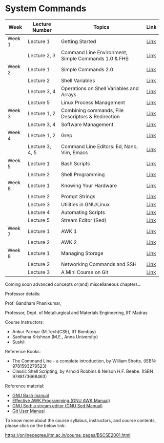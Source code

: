 # System Commands

| Week  | Lecture Number | Topics                                                    | Link                                    |
|-------|----------------|-----------------------------------------------------------|-----------------------------------------|
| Week 1| Lecture 1      | Getting Started                                           | [Link](/Week-1/Lecture1.md)             |
|       | Lecture 2, 3   | Command Line Environment, Simple Commands 1.0 & FHS      | [Link](/Week-1/Lecture2-3.md)           |
| Week 2| Lecture 1      | Simple Commands 2.0                                       | [Link](/Week-2/Lecture1.md)             |
|       | Lecture 2      | Shell Variables                                           | [Link](/Week-2/Lecture2.md)             |
|       | Lecture 3, 4   | Operations on Shell Variables and Arrays                  | [Link](/Week-2/Lecture3-4.md)           |
|       | Lecture 5      | Linux Process Management                                  | [Link](/Week-2/Lecture5.md)             |
| Week 3| Lecture 1, 2   | Combining commands, File Descriptors & Redirection        | [Link](/Week-3/Lecture1-2.md)           |
|       | Lecture 3, 4   | Software Management                                       | [Link](/Week-3/Lecture3-4.md)           |
| Week 4| Lecture 1, 2   | Grep                                                      | [Link](/Week-4/Lecture1-2.md)           |
|       | Lecture 3, 4, 5| Command Line Editors: Ed, Nano, Vim, Emacs               | [Link](/Week-4/Lecture3-5.md)           |
| Week 5| Lecture 1      | Bash Scripts                                              | [Link](/Week-5/Lecture1.md)             |
|       | Lecture 2      | Shell Programming                                         | [Link](/Week-5/Lecture2.md)             |
| Week 6| Lecture 1      | Knowing Your Hardware                                     | [Link](/Week-6/Lecture1.md)             |
|       | Lecture 2      | Prompt Strings                                            | [Link](/Week-6/Lecture2.md)             |
|       | Lecture 3      | Utilities in GNU/Linux                                    | [Link](/Week-6/Lecture3.md)             |
|       | Lecture 4      | Automating Scripts                                        | [Link](/Week-6/Lecture4.md)             |
|       | Lecture 5      | Stream Editor (Sed)                                       | [Link](/Week-6/Lecture5.md)             |
| Week 7| Lecture 1      | AWK 1                                                     | [Link](/Week-7/Lecture1.md)             |
|       | Lecture 2      | AWK 2                                                     | [Link](/Week-7/Lecture2.md)             |
| Week 8| Lecture 1      | Managing Storage                                          | [Link](/Week-8/Lecture1.md)             |
|       | Lecture 2      | Networking Commands and SSH                               | [Link](/Week-8/Lecture2.md)             |
|       | Lecture 3      | A Mini Course on Git                                      | [Link](/Week-8/Lecture3.md)             |


Coming soon advanced concepts or(and) miscellaneous chapters...

Professor details:

Prof. Gandham Phanikumar,

Professor, Dept. of Metallurgical and Materials Engineering, IIT Madras

Course Instructors:

* Ankur Parmar (M.Tech(CSE), IIT Bombay)
* Santhana Krishnan (M.E., Anna University)
* Sushil

Reference Books:

* The Command Line - a complete introduction, by William Shotts. (ISBN: 9781593279523)
* Classic Shell Scripting, by Arnold Robbins & Nelson H.F. Beebe. (ISBN 9788173668463)

Reference material:

* [GNU Bash manual](https://www.gnu.org/software/bash/manual/)
* [Effective AWK Programming (GNU AWK Manual)](https://www.gnu.org/software/gawk/manual/)
* [GNU Sed: a stream editor (GNU Sed Manual)](https://www.gnu.org/software/sed/manual/)
* [Git User Manual](https://git-scm.com/docs/user-manual)

To know more about the course syllabus, instructors, and course contents, please click on the below link:

https://onlinedegree.iitm.ac.in/course_pages/BSCSE2001.html
